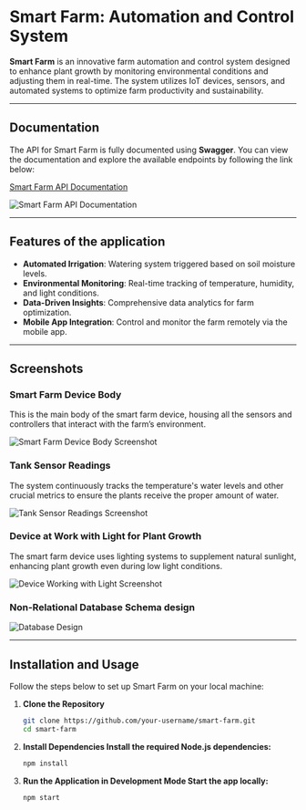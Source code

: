 # Smart Farm: Automation and Control System

**Smart Farm** is an innovative farm automation and control system designed to enhance plant growth by monitoring environmental conditions and adjusting them in real-time. The system utilizes IoT devices, sensors, and automated systems to optimize farm productivity and sustainability.

---

## Documentation

The API for Smart Farm is fully documented using **Swagger**. You can view the documentation and explore the available endpoints by following the link below:

[Smart Farm API Documentation](https://sfc.onrender.com/docs/)

![Smart Farm API Documentation](assets/documentationSwagger.png)

---

## Features of the application
- **Automated Irrigation**: Watering system triggered based on soil moisture levels.
- **Environmental Monitoring**: Real-time tracking of temperature, humidity, and light conditions.
- **Data-Driven Insights**: Comprehensive data analytics for farm optimization.
- **Mobile App Integration**: Control and monitor the farm remotely via the mobile app.

---

## Screenshots

### Smart Farm Device Body
This is the main body of the smart farm device, housing all the sensors and controllers that interact with the farm’s environment.

![Smart Farm Device Body Screenshot](assets/device-body.jpg)

### Tank Sensor Readings
The system continuously tracks the temperature's water levels and other crucial metrics to ensure the plants receive the proper amount of water.

![Tank Sensor Readings Screenshot](assets/tank-sensor.jpg)

### Device at Work with Light for Plant Growth
The smart farm device uses lighting systems to supplement natural sunlight, enhancing plant growth even during low light conditions.

![Device Working with Light Screenshot](assets/device-light.jpg)

### Non-Relational Database Schema design
![Database Design](assets/database.png)

---

## Installation and Usage

Follow the steps below to set up Smart Farm on your local machine:

1. **Clone the Repository**
   ```bash
   git clone https://github.com/your-username/smart-farm.git
   cd smart-farm

2. **Install Dependencies Install the required Node.js dependencies:**
   ```bash
   npm install

3. **Run the Application in Development Mode Start the app locally:**
   ```bash
   npm start

